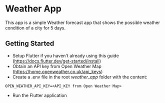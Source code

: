 # Weather App

This app is a simple Weather forecast app that shows the possible weather condition of a city for 5 days.

## Getting Started
- Setup Flutter if you haven't already using this guide (https://docs.flutter.dev/get-started/install) 
- Obtain an API key from Open Weather Map (https://home.openweather.co.uk/api_keys)
- Create a .env file in the root _weather_app_ folder with the content:
```
OPEN_WEATHER_API_KEY=<API_KEY from Open Weather Map>
```
- Run the Flutter application
